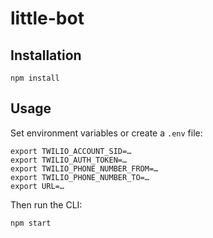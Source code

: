 little-bot
==========

Installation
------------

```
npm install
```

Usage
-----

Set environment variables or create a `.env` file:

```
export TWILIO_ACCOUNT_SID=…
export TWILIO_AUTH_TOKEN=…
export TWILIO_PHONE_NUMBER_FROM=…
export TWILIO_PHONE_NUMBER_TO=…
export URL=…
```

Then run the CLI:

```
npm start
```
